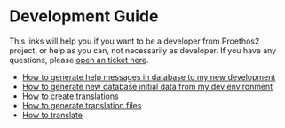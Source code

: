 Development Guide
=================

This links will help you if you want to be a developer from Proethos2 project, or help as you can, not necessarily as developer. 
If you have any questions, please [open an ticket here](https://github.com/bireme/proethos2/issues).

- [How to generate help messages in database to my new development](https://github.com/bireme/proethos2/blob/master/doc/how-to/how-to-generate-help-messages-in-database-to-my-new-development.md)
- [How to generate new database initial data from my dev environment](https://github.com/bireme/proethos2/blob/master/doc/how-to/how-to-generate-new-database-initial-data-from-my-dev-environment.md)
- [How to create translations](https://github.com/bireme/proethos2/blob/master/doc/how-to/how-to-create-translations.md)
- [How to generate translation files](https://github.com/bireme/proethos2/blob/master/doc/how-to/how-to-generate-new-translation-files.md)
- [How to translate](https://github.com/bireme/proethos2/blob/master/doc/how-to/how-to-translate.md)
